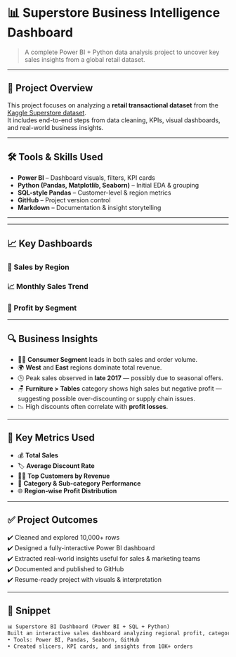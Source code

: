 # 📊 Superstore Business Intelligence Dashboard

> A complete Power BI + Python data analysis project to uncover key sales insights from a global retail dataset.

---

## 🧾 Project Overview

This project focuses on analyzing a **retail transactional dataset**  from the [Kaggle Superstore dataset](https://www.kaggle.com/datasets/vivek468/superstore-dataset-final).  
It includes end-to-end steps from data cleaning, KPIs, visual dashboards, and real-world business insights.

---

## 🛠️ Tools & Skills Used

- **Power BI** – Dashboard visuals, filters, KPI cards
- **Python (Pandas, Matplotlib, Seaborn)** – Initial EDA & grouping
- **SQL-style Pandas** – Customer-level & region metrics
- **GitHub** – Project version control
- **Markdown** – Documentation & insight storytelling

---

---
## 📈 Key Dashboards

### 📍 Sales by Region  

### 📈 Monthly Sales Trend  

### 🧾 Profit by Segment  

---

## 🔍 Business Insights

- 🧍‍♀️ **Consumer Segment** leads in both sales and order volume.
- 🌍 **West** and **East** regions dominate total revenue.
- 🕒 Peak sales observed in **late 2017** — possibly due to seasonal offers.
- 🪑 **Furniture > Tables** category shows high sales but negative profit — suggesting possible over-discounting or supply chain issues.
- 📉 High discounts often correlate with **profit losses**.

---

## 📌 Key Metrics Used

- 💰 **Total Sales**  
- 🏷️ **Average Discount Rate**  
- 🧍‍♂️ **Top Customers by Revenue**  
- 🛒 **Category & Sub-category Performance**  
- 🌐 **Region-wise Profit Distribution**

---

## ✅ Project Outcomes

✔️ Cleaned and explored 10,000+ rows  
✔️ Designed a fully-interactive Power BI dashboard  
✔️ Extracted real-world insights useful for sales & marketing teams  
✔️ Documented and published to GitHub  
✔️ Resume-ready project with visuals & interpretation

---

## 📌 Snippet 

```markdown
📊 Superstore BI Dashboard (Power BI + SQL + Python)  
Built an interactive sales dashboard analyzing regional profit, category loss, and customer trends  
• Tools: Power BI, Pandas, Seaborn, GitHub  
• Created slicers, KPI cards, and insights from 10K+ orders  


